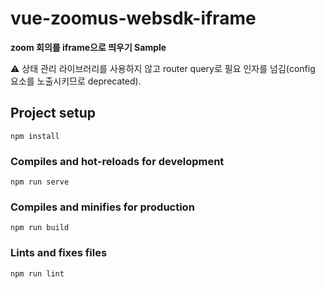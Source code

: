 # vue-zoomus-websdk-iframe
**zoom 회의를 iframe으로 띄우기 Sample**

:warning: 상태 관리 라이브러리를 사용하지 않고 router query로 필요 인자를 넘김(config 요소를 노출시키므로 deprecated).

## Project setup
```
npm install
```

### Compiles and hot-reloads for development
```
npm run serve
```

### Compiles and minifies for production
```
npm run build
```

### Lints and fixes files
```
npm run lint
```